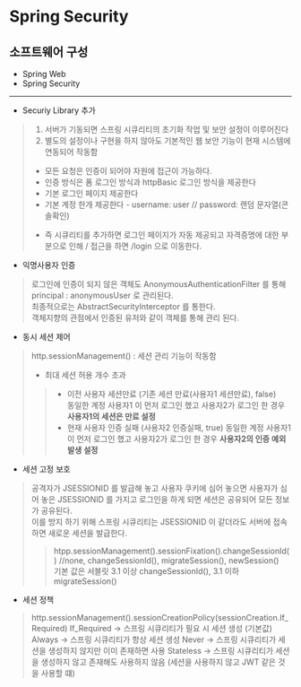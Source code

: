 # Spring Security

## 소프트웨어 구성
- Spring Web
- Spring Security
- - -

- Securiy Library 추가
> 1. 서버가 기동되면 스프링 시큐리티의 초기화 작업 및 보안 설정이 이루어진다
> 2. 별도의 설정이나 구현을 하지 않아도 기본적인 웹 보안 기능이 현재 시스템에 연동되어 작동함
>   - 모든 요청은 인증이 되어야 자원에 접근이 가능하다.
>   - 인증 방식은 폼 로그인 방식과 httpBasic 로그인 방식을 제공한다
>   - 기본 로그인 페이지 제공한다
>   - 기본 계정 한개 제공한다 - username: user // password: 랜덤 문자열(콘솔확인)  
> * 즉 시큐리티를 추가하면 로그인 페이지가 자동 제공되고 자격증명에 대한 부분으로 인해 / 접근을 하면 /login 으로 이동한다.

- 익명사용자 인증
> 로그인에 인증이 되지 않은 객체도 AnonymousAuthenticationFilter 를 통해 principal : anonymousUser 로 관리된다.  
> 최종적으로는 AbstractSecurityInterceptor 를 통한다.   
> 객체지향의 관점에서 인증된 유저와 같이 객체를 통해 관리 된다.  

- 동시 세션 제어
> http.sessionManagement() : 세션 관리 기능이 작동함
> - 최대 세션 허용 개수 초과    
> > - 이전 사용자 세션만료 (기존 세션 만료(사용자1 세션만료), false)  
> > 동일한 계정 사용자1 이 먼저 로그인 했고 사용자2가 로그인 한 경우 **사용자1의 세션은 만료 설정**
> > - 현재 사용자 인증 실패 (사용자2 인증실패, true)
> > 동일한 계정 사용자1 이 먼저 로그인 했고 사용자2가 로그인 한 경우 **사용자2의 인증 예외 발생 설정**

- 세션 고정 보호
> 공격자가 JSESSIONID 를 발급해 놓고 사용자 쿠키에 심어 놓으면 사용자가 심어 놓은 JSESSIONID 를 가지고 
> 로그인을 하게 되면 세션은 공유되어 모든 정보가 공유된다.   
> 이를 방지 하기 위해 스프링 시큐리티는 JSESSIONID 이 같더라도 서버에 접속하면 새로운 세션을 발급한다.
> > htpp.sessionManagement().sessionFixation().changeSessionId() //none, changeSessionId(), migrateSession(), newSession()   
> > 기본 값은 서블릿 3.1 이상 changeSessionId(), 3.1 이하 migrateSession()

- 세션 정책
> http.sessionManagement().sessionCreationPolicy(sessionCreation.If_Required)
> If_Required -> 스프링 시큐리티가 필요 시 세션 생성 (기본값)
> Always      -> 스프링 시큐리티가 항상 세션 생성
> Never       -> 스프링 시큐리티가 세션을 생성하지 않지만 이미 존재하면 사용
> Stateless   -> 스프링 시큐리티가 세션을 생성하지 않고 존재해도 사용하지 않음 (세션을 사용하지 않고 JWT 같은 것을 사용할 떄)